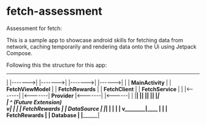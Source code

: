 # fetch-assessment
Assessment for fetch:

This is a sample app to showcase android skills for fetching data from network, 
caching temporarily and rendering data onto the Ui using Jetpack Compose.

Following this the structure for this app:

 __________________          ____________________          __________________          __________________         __________________
|                  |------->|                    |------->|                  |------->|                  |------>|                  | 
| **MainActivity** |        | **FetchViewModel** |        | **FetchRewards** |        |  **FetchClient** |       | **FetchService** |
|                  |<-------|                    |<-------|    **Provider**  |<-------|                  |<------|                  |
|__________________|        |____________________|        |__________________|        |__________________|       |__________________|                
                                                              |          ^
                                                           (Future Extension)      
                                                            __v__________|___ 
                                                           |                 |
                                                           |   FetchRewards  |
                                                           |    DataSource   |
                                                           |_________________|
                                                              |          |
                                                              |          |
                                                            __v__________|____ 
                                                           |                  |
                                                           | **FetchRewards** |
                                                           |   **Database**   |
                                                           |__________________|
